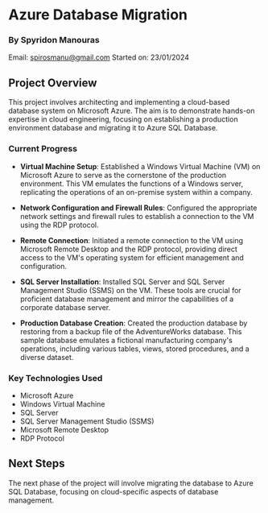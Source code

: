 # Azure Database Migration
### By Spyridon Manouras
Email: spirosmanu@gmail.com
Started on: 23/01/2024

## Project Overview
This project involves architecting and implementing a cloud-based database system on Microsoft Azure. The aim is to demonstrate hands-on expertise in cloud engineering, focusing on establishing a production environment database and migrating it to Azure SQL Database.

### Current Progress
- **Virtual Machine Setup**: Established a Windows Virtual Machine (VM) on Microsoft Azure to serve as the cornerstone of the production environment. This VM emulates the functions of a Windows server, replicating the operations of an on-premise system within a company.

- **Network Configuration and Firewall Rules**: Configured the appropriate network settings and firewall rules to establish a connection to the VM using the RDP protocol.

- **Remote Connection**: Initiated a remote connection to the VM using Microsoft Remote Desktop and the RDP protocol, providing direct access to the VM's operating system for efficient management and configuration.

- **SQL Server Installation**: Installed SQL Server and SQL Server Management Studio (SSMS) on the VM. These tools are crucial for proficient database management and mirror the capabilities of a corporate database server.

- **Production Database Creation**: Created the production database by restoring from a backup file of the AdventureWorks database. This sample database emulates a fictional manufacturing company's operations, including various tables, views, stored procedures, and a diverse dataset.

### Key Technologies Used
- Microsoft Azure
- Windows Virtual Machine
- SQL Server
- SQL Server Management Studio (SSMS)
- Microsoft Remote Desktop
- RDP Protocol

## Next Steps
The next phase of the project will involve migrating the database to Azure SQL Database, focusing on cloud-specific aspects of database management.